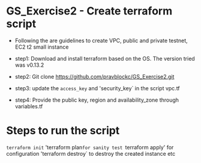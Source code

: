 # GS_Exercise2 - Create terraform script

- Following the are guidelines to create VPC, public and private testnet, EC2 t2 small instance 

- step1: Download and install terraform based on the OS. The version tried was v0.13.2
- step2: Git clone https://github.com/pravblockc/GS_Exercise2.git
- step3: update the `access_key` and 'security_key` in the script vpc.tf
- step4: Provide the public key, region and availability_zone through variables.tf

# Steps to run the script

`terraform init`
'terraform plan` for sanity test 
`terraform apply' for configuration
'terraform destroy` to destroy the created instance etc